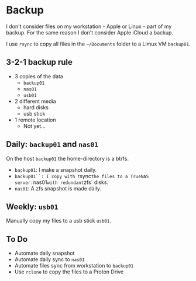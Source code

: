# Backup

I don't consider files on my workstation - Apple or Linux -
part of my backup. For the same reason I don't consider 
Apple iCloud a backup.

I use `rsync` to copy all files in the `~/Documents` folder to
a Limux VM `backup01`.

## 3-2-1 backup rule

- 3 copies of the data
  - `backup01`
  - `nas01`
  - `usb01`
- 2 different media
  - hard disks
  - usb stick
- 1 remote location
  - Not yet...


## Daily: `backup01` and `nas01`

On the host `backup01` the home-directory is a btrfs.
- `backup01`: I make a snapshot daily.
- `backup01``: I copy with `rsync` the files to a TrueNAS server: `nas01` with
  redundant `zfs` disks.
- `nas01`: A zfs snapshot is made daily.


## Weekly: `usb01`

Manually copy my files to a usb stick `usb01`.


## To Do

- Automate daily snapshot
- Automate daily sync to `nas01`
- Automate files sync from workstation to `backup01`
- Use `rclone` to copy the files to a Proton Drive

